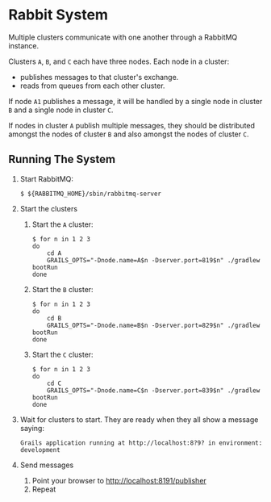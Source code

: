 # Rabbit System

Multiple clusters communicate with one another through a RabbitMQ instance.

Clusters `A`, `B`, and `C` each have three nodes.  Each node in a cluster:

- publishes messages to that cluster's exchange.
- reads from queues from each other cluster.

If node `A1` publishes a message, it will be handled by a single node in cluster `B` and a single node in cluster `C`.

If nodes in cluster `A` publish multiple messages, they should be distributed amongst the nodes of cluster `B` and also amongst the nodes of cluster `C`.

## Running The System

1. Start RabbitMQ:

       $ ${RABBITMQ_HOME}/sbin/rabbitmq-server

1. Start the clusters

    1. Start the `A` cluster:

           $ for n in 1 2 3
           do
               cd A
               GRAILS_OPTS="-Dnode.name=A$n -Dserver.port=819$n" ./gradlew bootRun
           done

    1. Start the `B` cluster:

           $ for n in 1 2 3
           do
               cd B
               GRAILS_OPTS="-Dnode.name=B$n -Dserver.port=829$n" ./gradlew bootRun
           done

    1. Start the `C` cluster:

           $ for n in 1 2 3
           do
               cd C
               GRAILS_OPTS="-Dnode.name=C$n -Dserver.port=839$n" ./gradlew bootRun
           done

1. Wait for clusters to start.  They are ready when they all show a message saying:

       Grails application running at http://localhost:8?9? in environment: development

1. Send messages

    1. Point your browser to [http://localhost:8191/publisher](http://localhost:8191/publisher)
    1. Repeat
